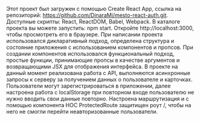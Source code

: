 Этот проект был загружен с помощью Create React App, ссылка на репозиторий: https://github.com/DinaraMi/mesto-react-auth.git.
Доступные скрипты: React, ReactDOM, Babel, Webpack.
В каталоге проекта вы можете запустить: npm start.
Откройте http://localhost:3000, чтобы просмотреть его в браузере.
При написании проекта использовался дикларативный подход, определена структура и состояние приложения с использованием компонентов и пропсов.
При создании компонентов использовался функциональный подход, простые функции, принимающие пропсы в качестве аргументов и возвращающими JSX для отображения интерфейса.
В проекте на данный момент реализована работа с API, выполняются асинхронные запросы к серверу за получением данных о пользователе и карточках.
Пользователи могут зарегистрироваться в приложении, далее настроена работа с localStorage при повторном входе пользователю не нужно вводить свои данные повторно.
Настроена маршрутизация и с помощью компонента HOC ProtectedRoute защитищен роут /, чтобы на него не смогли перейти неавторизованные пользователи.